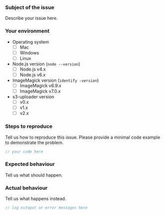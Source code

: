### Subject of the issue
Describe your issue here.

### Your environment
* Operating system
  * [ ] Mac
  * [ ] Windows
  * [ ] Linux
* Node.js version (`node --version`)
  * [ ] Node.js v4.x
  * [ ] Node.js v6.x
* ImageMagick version (`identify -version`)
  * [ ] ImageMagick v6.9.x
  * [ ] ImageMagick v7.0.x
* s3-uploader version
  * [ ] v0.x
  * [ ] v1.x
  * [ ] v2.x

### Steps to reproduce
Tell us how to reproduce this issue. Please provide a minimal code example to demonstrate the problem.

```js
// your code here
```

### Expected behaviour
Tell us what should happen.

### Actual behaviour
Tell us what happens instead.

```js
// log outoput or error messages here
```
